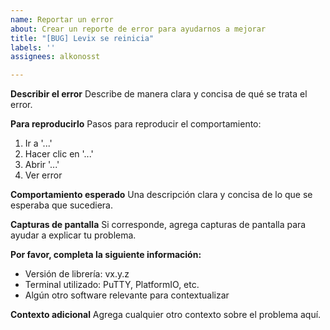 ```yaml
---
name: Reportar un error
about: Crear un reporte de error para ayudarnos a mejorar
title: "[BUG] Levix se reinicia"
labels: ''
assignees: alkonosst

---
```


**Describir el error**
Describe de manera clara y concisa de qué se trata el error.

**Para reproducirlo**
Pasos para reproducir el comportamiento:
1. Ir a '...'
2. Hacer clic en '...'
3. Abrir '...'
4. Ver error

**Comportamiento esperado**
Una descripción clara y concisa de lo que se esperaba que sucediera.

**Capturas de pantalla**
Si corresponde, agrega capturas de pantalla para ayudar a explicar tu problema.

**Por favor, completa la siguiente información:**
- Versión de librería: vx.y.z
- Terminal utilizado: PuTTY, PlatformIO, etc.
- Algún otro software relevante para contextualizar

**Contexto adicional**
Agrega cualquier otro contexto sobre el problema aquí.
